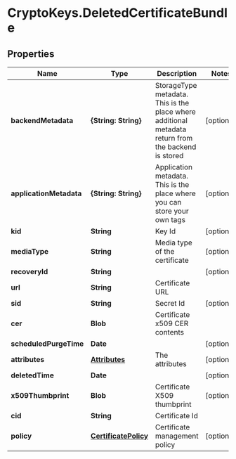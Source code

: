 # CryptoKeys.DeletedCertificateBundle

## Properties
Name | Type | Description | Notes
------------ | ------------- | ------------- | -------------
**backendMetadata** | **{String: String}** | StorageType metadata. This is the place where additional metadata return from the backend is stored | [optional] 
**applicationMetadata** | **{String: String}** | Application metadata. This is the place where you can store your own tags | [optional] 
**kid** | **String** | Key Id | [optional] 
**mediaType** | **String** | Media type of the certificate | [optional] 
**recoveryId** | **String** |  | [optional] 
**url** | **String** | Certificate URL | 
**sid** | **String** | Secret Id | [optional] 
**cer** | **Blob** | Certificate x509 CER contents | 
**scheduledPurgeTime** | **Date** |  | [optional] 
**attributes** | [**Attributes**](Attributes.md) | The attributes | [optional] 
**deletedTime** | **Date** |  | [optional] 
**x509Thumbprint** | **Blob** | Certificate X509 thumbprint | [optional] 
**cid** | **String** | Certificate Id | 
**policy** | [**CertificatePolicy**](CertificatePolicy.md) | Certificate management policy | [optional] 


